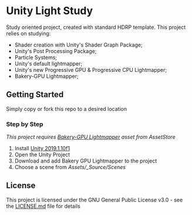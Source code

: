 # Unity Light Study

Study oriented project, created with standard HDRP template. This project relies on studying:

 * Shader creation with Unity's Shader Graph Package;
 * Unity's Post Processing Package;
 * Particle Systems;
 * Unity's default lightmapper;
 * Unity's new Progressive GPU & Progressive CPU Lightmapper;
 * Bakery-GPU Lightmapper;


## Getting Started
 
 Simply copy or fork this repo to a desired location
 
 ### Step by Step
 *This project requires [Bakery-GPU Lightmapper](https://assetstore.unity.com/packages/tools/level-design/bakery-gpu-lightmapper-122218) asset from AssetStore*
 
1. Install [Unity 2019.1.10f1](https://unity3d.com/pt/get-unity/download/archive)
2. Open the Unity Project
3. Download and add Bakery GPU Lightmapper to the project
4. Choose a scene from *Assets/_Source/Scenes*

## License

This project is licensed under the GNU General Public License v3.0 - see the [LICENSE.md](LICENSE.md) file for details
